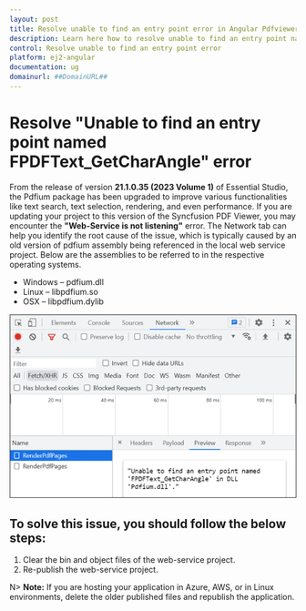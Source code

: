 ```yaml
---
layout: post
title: Resolve unable to find an entry point error in Angular Pdfviewer component | Syncfusion
description: Learn here how to resolve unable to find an entry point named error in Angular Pdfviewer component of Syncfusion Essential JS 2 and more.
control: Resolve unable to find an entry point error
platform: ej2-angular
documentation: ug
domainurl: ##DomainURL##
---
```


# Resolve "Unable to find an entry point named FPDFText_GetCharAngle" error

From the release of version **21.1.0.35 (2023 Volume 1)** of Essential Studio, the Pdfium package has been upgraded to improve various functionalities like text search, text selection, rendering, and even performance. If you are updating your project to this version of the Syncfusion PDF Viewer, you may encounter the **"Web-Service is not listening"** error. The Network tab can help you identify the root cause of the issue, which is typically caused by an old version of pdfium assembly being referenced in the local web service project. Below are the assemblies to be referred to in the respective operating systems.

* Windows – pdfium.dll
* Linux – libpdfium.so
* OSX – libpdfium.dylib

![Error information in the Network tab](../../pdfviewer/images/ErrorinformationuintheNetworkTab.png)

## To solve this issue, you should follow the below steps:

1. Clear the bin and object files of the web-service project.
2. Re-publish the web-service project.

N> **Note:** If you are hosting your application in Azure, AWS, or in Linux environments, delete the older published files and republish the application.
